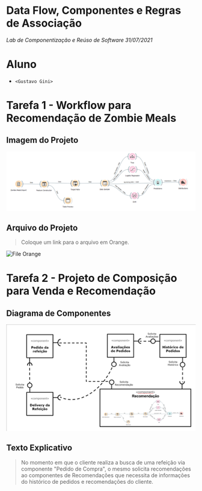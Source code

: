 # Data Flow, Componentes e Regras de Associação
*Lab de Componentização e Reúso de Software 31/07/2021*

# Aluno
* `<Gustavo Gini>`

# Tarefa 1 - Workflow para Recomendação de Zombie Meals

## Imagem do Projeto

![Workflow Orange](Images/Tarefa_01_LAB01_Gustavo_Gini.png)

## Arquivo do Projeto
> Coloque um link para o arquivo em Orange.

![File Orange](orange/zombie-meals_gustavo_gini.ows)

# Tarefa 2 - Projeto de Composição para Venda e Recomendação

## Diagrama de Componentes

![Diagrama Venda](Images/Tarefa_02_LAB01_Gustavo_Gini.png)

## Texto Explicativo

> No momento em que o cliente realiza a busca de uma refeição via componente "Pedido de Compra", o mesmo solicita recomendações ao componentes de Recomendações que necessita de informações do histórico de pedidos e recomendações do cliente.

